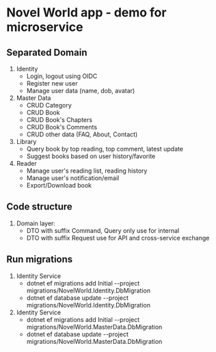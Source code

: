 # Novel World app - demo for microservice
## Separated Domain
1. Identity
    * Login, logout using OIDC
    * Register new user
    * Manage user data (name, dob, avatar)
2. Master Data
    * CRUD Category
    * CRUD Book
    * CRUD Book's Chapters
    * CRUD Book's Comments
    * CRUD other data (FAQ, About, Contact)
3. Library
    * Query book by top reading, top comment, latest update
    * Suggest books based on user history/favorite
4. Reader
    * Manage user's reading list, reading history
    * Manage user's notification/email
    * Export/Download book
   
## Code structure
1. Domain layer:
    * DTO with suffix Command, Query only use for internal 
    * DTO with suffix Request use for API and cross-service exchange
    
## Run migrations
1. Identity Service
    * dotnet ef migrations add Initial --project migrations/NovelWorld.Identity.DbMigration
    * dotnet ef database update --project migrations/NovelWorld.Identity.DbMigration
2. Identity Service
   * dotnet ef migrations add Initial --project migrations/NovelWorld.MasterData.DbMigration
   * dotnet ef database update --project migrations/NovelWorld.MasterData.DbMigration   